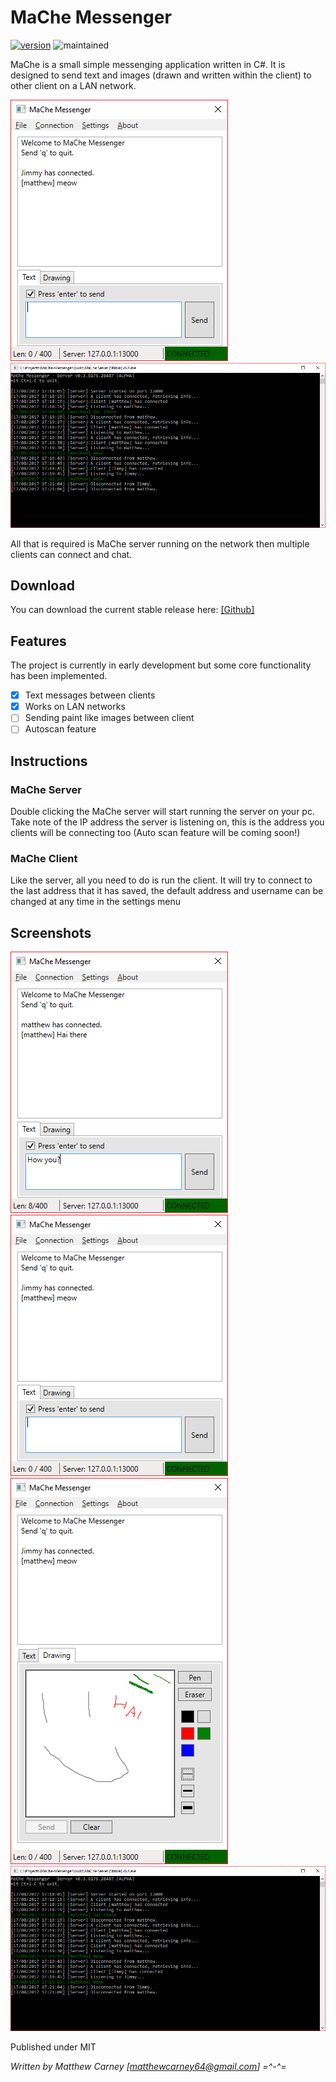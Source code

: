 # MaChe Messenger

[![version](https://img.shields.io/badge/version-0.5-yellow.svg)]() ![maintained](https://img.shields.io/maintenance/yes/2017.svg)

MaChe is a small simple messenging application written in C#. It is designed to send text and images (drawn and written within the client) to other client on a LAN network.

![alt text](Screenshots/screenshot2.png "MaChe client in action") ![alt text](Screenshots/screenshot4.png "MaChe server in action")

All that is required is MaChe server running on the network then multiple clients can connect and chat.

## Download
You can download the current stable release here: [[Github]](https://github.com/Killeroo/MaChe-Messenger/release)

## Features
The project is currently in early development but some core functionality has been implemented.
- [x] Text messages between clients
- [x] Works on LAN networks
- [ ] Sending paint like images between client
- [ ] Autoscan feature

## Instructions

### MaChe Server
Double clicking the MaChe server will start running the server on your pc. Take note of the IP address the server is listening on, this is the address you clients will be connecting too (Auto scan feature will be coming soon!)

### MaChe Client
Like the server, all you need to do is run the client. It will try to connect to the last address that it has saved, the default address and username can be changed at any time in the settings menu 

## Screenshots

![alt text](Screenshots/screenshot1.png "")
![alt text](Screenshots/screenshot2.png "")
![alt text](Screenshots/screenshot3.png "")
![alt text](Screenshots/screenshot4.png "")


Published under MIT

*Written by Matthew Carney [matthewcarney64@gmail.com] =^-^=*